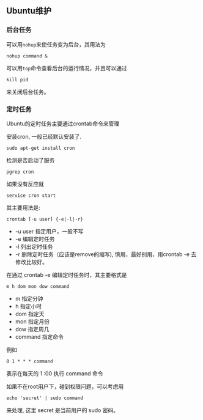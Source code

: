 ## Ubuntu维护

### 后台任务

可以用`nohup`来使任务变为后台，其用法为

```
nohup command &
```

可以用`top`命令查看后台的运行情况，并且可以通过

```
kill pid
```

来关闭后台任务。

### 定时任务

Ubuntu的定时任务主要通过crontab命令来管理

安装cron, 一般已经默认安装了.

```
sudo apt-get install cron
```

检测是否启动了服务

```
pgrep cron
```

如果没有反应就

```
service cron start
```

其主要用法是:

```
crontab [-u user] {-e|-l|-r}
```

* -u user 指定用户，一般不写
* -e 编辑定时任务
* -l 列出定时任务
* -r 删除定时任务（应该是remove的缩写), 慎用，最好别用，用crontab -e 去修改比较好。



在通过 crontab -e 编辑定时任务时，其主要格式是

```
m h dom mon dow command
```

* m 指定分钟
* h 指定小时
* dom 指定天
* mon 指定月份
* dow 指定周几
* command 指定命令

例如

```
0 1 * * * command
```

表示在每天的 1 :00 执行 command 命令

如果不在root用户下，碰到权限问题，可以考虑用

```
echo 'secret' | sudo command
```

来处理, 这里 secret 是当前用户的 sudo 密码。



